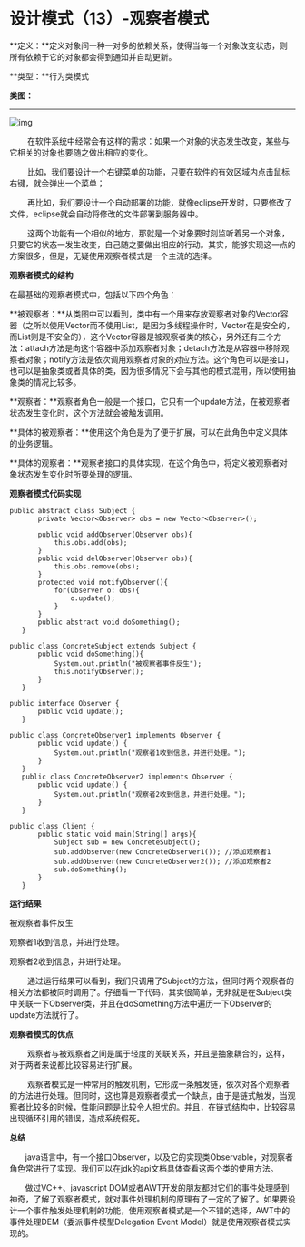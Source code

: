 # 设计模式（13）-观察者模式

**定义：**定义对象间一种一对多的依赖关系，使得当每一个对象改变状态，则所有依赖于它的对象都会得到通知并自动更新。

**类型：**行为类模式

**类图：**

****

![img](https://mmbiz.qpic.cn/mmbiz_jpg/eQPyBffYbucVDLA4l6o9P3eHvKwWL4Ke0CwxhoIiam6rsBWicA5fialljXrhl3moRvGJcnmlXSmX5SHyjL9QFEaDw/640?wx_fmt=jpeg&tp=webp&wxfrom=5&wx_lazy=1&wx_co=1)

        在软件系统中经常会有这样的需求：如果一个对象的状态发生改变，某些与它相关的对象也要随之做出相应的变化。

        比如，我们要设计一个右键菜单的功能，只要在软件的有效区域内点击鼠标右键，就会弹出一个菜单；

        再比如，我们要设计一个自动部署的功能，就像eclipse开发时，只要修改了文件，eclipse就会自动将修改的文件部署到服务器中。

        这两个功能有一个相似的地方，那就是一个对象要时刻监听着另一个对象，只要它的状态一发生改变，自己随之要做出相应的行动。其实，能够实现这一点的方案很多，但是，无疑使用观察者模式是一个主流的选择。

**观察者模式的结构**

在最基础的观察者模式中，包括以下四个角色：

**被观察者：**从类图中可以看到，类中有一个用来存放观察者对象的Vector容器（之所以使用Vector而不使用List，是因为多线程操作时，Vector在是安全的，而List则是不安全的），这个Vector容器是被观察者类的核心，另外还有三个方法：attach方法是向这个容器中添加观察者对象；detach方法是从容器中移除观察者对象；notify方法是依次调用观察者对象的对应方法。这个角色可以是接口，也可以是抽象类或者具体的类，因为很多情况下会与其他的模式混用，所以使用抽象类的情况比较多。

**观察者：**观察者角色一般是一个接口，它只有一个update方法，在被观察者状态发生变化时，这个方法就会被触发调用。

**具体的被观察者：**使用这个角色是为了便于扩展，可以在此角色中定义具体的业务逻辑。

**具体的观察者：**观察者接口的具体实现，在这个角色中，将定义被观察者对象状态发生变化时所要处理的逻辑。

**观察者模式代码实现**

```
public abstract class Subject {  
       private Vector<Observer> obs = new Vector<Observer>();  
         
       public void addObserver(Observer obs){  
           this.obs.add(obs);  
       }  
       public void delObserver(Observer obs){  
           this.obs.remove(obs);  
       }  
       protected void notifyObserver(){  
           for(Observer o: obs){  
               o.update();  
           }  
       }  
       public abstract void doSomething();  
   }
```

```
public class ConcreteSubject extends Subject {  
       public void doSomething(){  
           System.out.println("被观察者事件反生");  
           this.notifyObserver();  
       }  
   }
```

```
public interface Observer {  
       public void update();  
   }
```

```
public class ConcreteObserver1 implements Observer {  
       public void update() {  
           System.out.println("观察者1收到信息，并进行处理。");  
       }  
   }  
   public class ConcreteObserver2 implements Observer {  
       public void update() {  
           System.out.println("观察者2收到信息，并进行处理。");  
       }  
   }
```

```
public class Client {  
       public static void main(String[] args){  
           Subject sub = new ConcreteSubject();  
           sub.addObserver(new ConcreteObserver1()); //添加观察者1  
           sub.addObserver(new ConcreteObserver2()); //添加观察者2  
           sub.doSomething();  
       }  
   }
```

**运行结果**

被观察者事件反生

观察者1收到信息，并进行处理。

观察者2收到信息，并进行处理。

        通过运行结果可以看到，我们只调用了Subject的方法，但同时两个观察者的相关方法都被同时调用了。仔细看一下代码，其实很简单，无非就是在Subject类中关联一下Observer类，并且在doSomething方法中遍历一下Observer的update方法就行了。

**观察者模式的优点**

        观察者与被观察者之间是属于轻度的关联关系，并且是抽象耦合的，这样，对于两者来说都比较容易进行扩展。

        观察者模式是一种常用的触发机制，它形成一条触发链，依次对各个观察者的方法进行处理。但同时，这也算是观察者模式一个缺点，由于是链式触发，当观察者比较多的时候，性能问题是比较令人担忧的。并且，在链式结构中，比较容易出现循环引用的错误，造成系统假死。

**总结**

       java语言中，有一个接口Observer，以及它的实现类Observable，对观察者角色常进行了实现。我们可以在jdk的api文档具体查看这两个类的使用方法。

       做过VC++、javascript DOM或者AWT开发的朋友都对它们的事件处理感到神奇，了解了观察者模式，就对事件处理机制的原理有了一定的了解了。如果要设计一个事件触发处理机制的功能，使用观察者模式是一个不错的选择，AWT中的事件处理DEM（委派事件模型Delegation Event Model）就是使用观察者模式实现的。